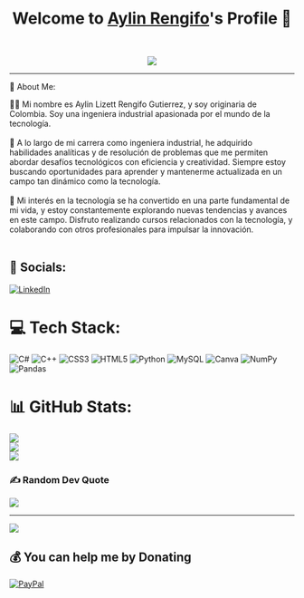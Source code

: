 <p align="center">
  <h1 align="center">Welcome to <a href="https://github.com/AylinRengifo">Aylin Rengifo</a>'s Profile 👋</h1>
</p>
<p align="center">


</h1>
</p>
<br/>
<p align="center">
	<a href="https://github.com/Bouaskaoun">
		<img src="https://readme-typing-svg.herokuapp.com?lines=Computer+Science+Student;Always%20learning%20new%20things&center=true&width=380&height=45">
	</a>
</p>

<hr>




💫 About Me:

 🙋‍♀️ Mi nombre es Aylin Lizett Rengifo Gutierrez, y soy originaria de Colombia. Soy una ingeniera industrial apasionada por el mundo de la tecnología. <br><br>📔 A lo largo de mi carrera como ingeniera industrial, he adquirido habilidades analíticas y de resolución de problemas que me permiten abordar desafíos tecnológicos con eficiencia y creatividad. Siempre estoy buscando oportunidades para aprender y mantenerme actualizada en un campo tan dinámico como la tecnología.<br><br>📝 Mi interés en la tecnología se ha convertido en una parte fundamental de mi vida, y estoy constantemente explorando nuevas tendencias y avances en este campo. Disfruto realizando cursos relacionados con la tecnología, y colaborando con otros profesionales para impulsar la innovación.<br><br>


## 📱 Socials:
[![LinkedIn](https://img.shields.io/badge/LinkedIn-%230077B5.svg?logo=linkedin&logoColor=white)](https://linkedin.com/in/https://www.linkedin.com/in/aylinrengifo/) 

# 💻 Tech Stack:
![C#](https://img.shields.io/badge/c%23-%23239120.svg?style=for-the-badge&logo=c-sharp&logoColor=white) ![C++](https://img.shields.io/badge/c++-%2300599C.svg?style=for-the-badge&logo=c%2B%2B&logoColor=white) ![CSS3](https://img.shields.io/badge/css3-%231572B6.svg?style=for-the-badge&logo=css3&logoColor=white) ![HTML5](https://img.shields.io/badge/html5-%23E34F26.svg?style=for-the-badge&logo=html5&logoColor=white) ![Python](https://img.shields.io/badge/python-3670A0?style=for-the-badge&logo=python&logoColor=ffdd54) ![MySQL](https://img.shields.io/badge/mysql-%2300f.svg?style=for-the-badge&logo=mysql&logoColor=white) ![Canva](https://img.shields.io/badge/Canva-%2300C4CC.svg?style=for-the-badge&logo=Canva&logoColor=white) ![NumPy](https://img.shields.io/badge/numpy-%23013243.svg?style=for-the-badge&logo=numpy&logoColor=white) ![Pandas](https://img.shields.io/badge/pandas-%23150458.svg?style=for-the-badge&logo=pandas&logoColor=white)

# 📊 GitHub Stats:
![](https://github-readme-stats.vercel.app/api?username=AylinRengifo&theme=tokyonight&hide_border=false&include_all_commits=false&count_private=false)<br/>
![](https://github-readme-streak-stats.herokuapp.com/?user=AylinRengifo&theme=tokyonight&hide_border=false)<br/>
![](https://github-readme-stats.vercel.app/api/top-langs/?username=AylinRengifo&theme=tokyonight&hide_border=false&include_all_commits=false&count_private=false&layout=compact)

### ✍️ Random Dev Quote
![](https://quotes-github-readme.vercel.app/api?type=horizontal&theme=radical)

---
[![](https://visitcount.itsvg.in/api?id=AylinRengifo&icon=0&color=0)](https://visitcount.itsvg.in)

  ## 💰 You can help me by Donating
  [![PayPal](https://img.shields.io/badge/PayPal-00457C?style=for-the-badge&logo=paypal&logoColor=white)](https://paypal.me/https://docs.github.com/es/account-and-profile/setting-up-and-managing-your-github-profile/customizing-your-profile/managing-your-profile-readme) 
